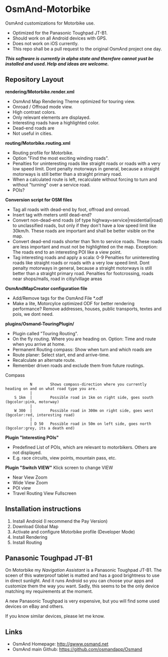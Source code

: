 # OsmAnd-Motorbike
OsmAnd customizations for Motorbike use.

* Optimized for the Panasonic Toughpad JT-B1.
* Should work on all Android devices with GPS.
* Does not work on iOS currently.
* This repo shall be a pull request to the original OsmAnd project one day.


**_This software is currently in alpha state and therefore cannot yust be installed and used. Help and ideas are welcome._**



## Repository Layout

**rendering/Motorbike.render.xml**
* OsmAnd Map Rendering Theme optimized for touring view.
* Onroad / Offroad mode view.
* High contrast colors. 
* Only relevant elements are displayed.
* Interesting roads have a highlighted color.
* Dead-end roads are 
* Not useful in cities.


**routing/Motorbike.routing.xml**
* Routing profile for Motorbike.
* Option "Find the most exciting winding roads".
* Penalties for uninteresting roads like straight roads or roads with a very low speed limit. 
  Dont penalty motorways in general, because a straight motorways is still better than a straight primary road.
* When a calculated route is left, recalculate without forcing to turn and without "turning" over a service road. 
* POIs?


**Conversion script for OSM files**
* Tag all roads with dead-end by foot, offroad and onroad.
* Insert tag with meters until dead-end?
* Convert non-dead-end roads (of type highway=service|residential|road) to unclassified roads, 
  but only if they don't have a low speed limit like 30km/h.
  These roads are important and shall be better visible on the map.
* Convert dead-end roads shorter than 1km to service roads.
  These roads are less important and must not be highlighted on the map.
  Exception: The roads end to an interesting POI like a view point.
* Tag interesting roads and apply a scala: 0-9
  Penalties for uninteresting roads like straight roads or roads with a very low speed limit. 
  Dont penalty motorways in general, because a straight motorways is still better than a straight primary road.
  Penalties for footcrossing, roads near shops/malls, road in citiy/village areas

 
**OsmAndMapCreator configuration file**
* Add/Remove tags for the OsmAnd File *.odf
* Make a lite, Motorcylce optimized ODF for better rendering performance? 
  Remove addresses, houses, public transports, textes and pois, we dont need.


**plugins/Osmand-TouringPlugin/**
* Plugin called "Touring Routing".
* On the fly routing. Where you are heading on. Option: Time and route when you arrive at home.
* Permanent Routing compass: Show when  turn and which roads are 
* Route planer: Select start, end and arrive-time.
* Recalculate an alternate route. 
* Remember driven roads and exclude them from future routings.

Compass
```  
           N        Shows compass-direction where you currently heading on and on what road type you are. 
		   |
    S 1km  |        Possible road in 1km on right side, goes south (bgcolor:pink, motorway) 
           |
    W 300  |        Possible road in 300m on right side, goes west (bgcolor:red, interesting road)
           |
           | D 50   Possible road in 50m on left side, goes north (bgcolor:grey, its a death end)
```  


**Plugin "Interesting POIs"**
*  Predefined List of POIs, which are relevant to motorbikers. Others are not displayed.
*  E.g. race circuits, view points, mountain pass, etc.


**Plugin "Switch VIEW"**
Klick screen to change VIEW
 - Near View Zoom
 - Wide View Zoom
 - POI view
 - Travel Routing View Fullscreen



## Installation instructions

1.  Install Android
   (I recommend the Pay Version)
2.  Download Global Map
3.  Activate and configure Motorbike profile
   (Developer Mode)
4.  Install Rendering
5.  Install Routing


  
## Panasonic Toughpad JT-B1
On Motorbike my *Navigation Assistant* is a Panasonic Toughpad JT-B1. The sceen of this waterproof tablet is matted and has a good brightness to use in direct sunlight. And it runs Android so you can choose your apps and customize them the way you want. Sadly, this seems to be the only device matching my requirements at the moment.

A new Panasonic Toughpad is very expensive, but you will find some used devices on eBay and others.

If you know similar devices, please let me know.



## Links
* OsmAnd Homepage: http://gwww.osmand.net
* OsmAnd main Github: https://github.com/osmandapp/Osmand
